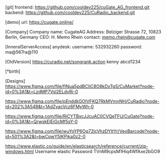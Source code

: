 [git]
frontend: https://github.com/cooldev225/cuGate_AG_frontend.git
backend: https://github.com/cooldev225/CuRadio_backend.git

[demo]
url: https://cugate.online/

[Company]
Company name: CugateAG
Address: Belziger Strasse 72, 10823 Berlin, Germany
CEO: H. Memo Rhein
contact: memo.rhein@cugate.com

[InneralServerAccess]
anydesk: username: 532932260  password: ma@567ra@110

[OldVersion]
https://curadio.net/songrank.action
kenny
abcd1234

[*birth]

[Designs]
https://www.figma.com/file/flNua5pdBCIiC8O8kDxTgS/CuMarket?node-id=0%3A1&t=LzdMP7Vsl2ELdvRi-0

https://www.figma.com/file/pEnddkGOlVFKQ7RkMVmnNH/CuRadio?node-id=202%3A548&t=1AdZyacVcz6FMyWh-0

https://www.figma.com/file/RiCYTBxcJJcuAC0CVQeTFU/CuGate?node-id=0%3A1&t=QrwskEIEiGcMf5sY-0

https://www.figma.com/file/wuYoYP6Oq72lcVhzDYItYr/VeoBarcode?node-id=501%3A2&t=bwCpwY5IKPika0z2-0

https://www.elastic.co/guide/en/elasticsearch/reference/current/zip-windows.html
Username
elastic
Password
TVnM9cpsM1Hiq4WfAxe2bGO9